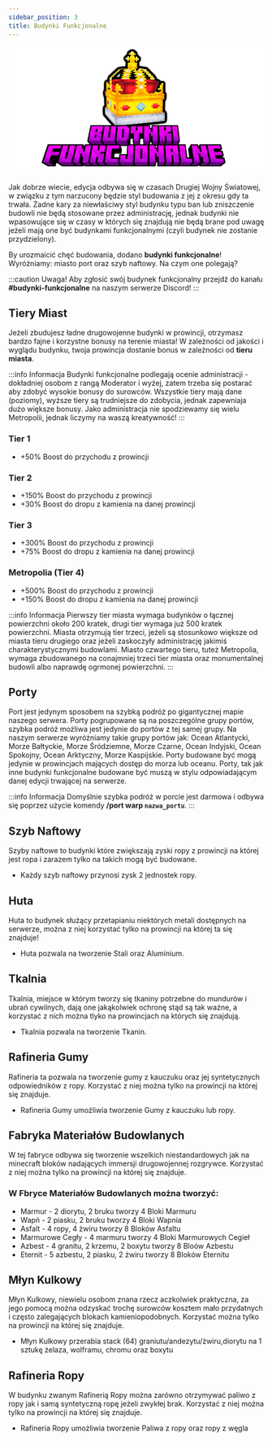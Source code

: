 ```yaml
---
sidebar_position: 3
title: Budynki Funkcjonalne
---
```


![Budynki Funkcjonalne](./img/BudynkiFunkcjonalne.png)

Jak dobrze wiecie, edycja odbywa się w czasach Drugiej Wojny Światowej, w związku z tym narzucony będzie styl budowania z jej z okresu gdy ta trwała. Żadne kary za niewłaściwy styl budynku typu ban lub zniszczenie budowli nie będą stosowane przez administrację, jednak budynki nie wpasowujące się w czasy w których się znajdują nie będą brane pod uwagę jeżeli mają one być budynkami funkcjonalnymi (czyli budynek nie zostanie przydzielony).

By urozmaicić chęć budowania, dodano **budynki funkcjonalne**! Wyróżniamy: miasto port oraz szyb naftowy. Na czym one polegają?

:::caution Uwaga!
Aby zgłosić swój budynek funkcjonalny przejdź do kanału **#budynki-funkcjonalne** na naszym serwerze Discord!
:::

## Tiery Miast
Jeżeli zbudujesz ładne drugowojenne budynki w prowincji, otrzymasz bardzo fajne i korzystne bonusy na terenie miasta! W zależności od jakości i wyglądu budynku, twoja prowincja dostanie bonus w zależności od **tieru miasta**.

:::info Informacja
Budynki funkcjonalne podlegają ocenie administracji - dokładniej osobom z rangą Moderator i wyżej, zatem trzeba się postarać aby zdobyć wysokie bonusy do surowców. Wszystkie tiery mają dane (poziomy), wyższe tiery są trudniejsze do zdobycia, jednak zapewniaja dużo większe bonusy. Jako administracja nie spodziewamy się wielu Metropolii, jednak liczymy na waszą kreatywność!
:::

### Tier 1
- +50% Boost do przychodu z prowincji

### Tier 2
- +150% Boost do przychodu z prowincji
- +30% Boost do dropu z kamienia na danej prowincji

### Tier 3
- +300% Boost do przychodu z prowincji
- +75% Boost do dropu z kamienia na danej prowincji

### Metropolia (Tier 4)
- +500% Boost do przychodu z prowincji
- +150% Boost do dropu z kamienia na danej prowincji

:::info Informacja
Pierwszy tier miasta wymaga budynków o łącznej powierzchni około 200 kratek, drugi tier wymaga już 500 kratek powierzchni. Miasta otrzymują tier trzeci, jeżeli są stosunkowo większe od miasta tieru drugiego oraz jeżeli zaskoczyły administrację jakimiś charakterystycznymi budowlami. Miasto czwartego tieru, tuteż Metropolia, wymaga zbudowanego na conajmniej trzeci tier miasta oraz monumentalnej budowli albo naprawdę ogrmonej powierzchni.
:::

## Porty
Port jest jedynym sposobem na szybką podróż po gigantycznej mapie naszego serwera. Porty pogrupowane są na poszczególne grupy portów, szybka podróż możliwa jest jedynie do portów z tej samej grupy. Na naszym serwerze wyróżniamy takie grupy portów jak: Ocean Atlantycki, Morze Bałtyckie, Morze Śródziemne, Morze Czarne, Ocean Indyjski, Ocean Spokojny, Ocean Arktyczny, Morze Kaspijskie.
Porty budowane być mogą jedynie w prowincjach mających dostęp do morza lub oceanu. 
Porty, tak jak inne budynki funkcjonalne budowane być muszą w stylu odpowiadającym danej edycji trwającej na serwerze.


:::info Informacja
Domyślnie szybka podróż w porcie jest darmowa i odbywa się poprzez użycie komendy **/port warp `nazwa_portu`**.
:::

## Szyb Naftowy
Szyby naftowe to budynki które zwiększają zyski ropy z prowincji na której jest ropa i zarazem tylko na takich mogą być budowane.

- Każdy szyb naftowy przynosi zysk 2 jednostek ropy.

## Huta
Huta to budynek służący przetapianiu niektórych metali dostępnych na serwerze, można z niej korzystać tylko na prowincji na której ta się znajduje!

- Huta pozwala na tworzenie Stali oraz Aluminium.

## Tkalnia
Tkalnia, miejsce w którym tworzy się tkaniny potrzebne do mundurów i ubrań cywilnych, dają one jakąkolwiek ochronę stąd są tak ważne, a korzystać z nich można tlyko na prowincjach na których się znajdują.

- Tkalnia pozwala na tworzenie Tkanin.

## Rafineria Gumy
Rafineria ta pozwala na tworzenie gumy z kauczuku oraz jej syntetycznych odpowiedników z ropy. Korzystać z niej można tylko na prowincji na której się znajduje.

- Rafineria Gumy umożliwia tworzenie Gumy z kauczuku lub ropy.

## Fabryka Materiałów Budowlanych
W tej fabryce odbywa się tworzenie wszelkich niestandardowych jak na minecraft bloków nadających immersji drugowojennej rozgrywce. Korzystać z niej można tylko na prowincji na której się znajduje. 

### W Fbryce Materiałów Budowlanych można tworzyć:

- Marmur - 2 diorytu, 2 bruku tworzy 4 Bloki Marmuru
- Wapń - 2 piasku, 2 bruku tworzy 4 Bloki Wapnia
- Asfalt - 4 ropy, 4 żwiru tworzy 8 Bloków Asfaltu
- Marmurowe Cegły - 4 marmuru tworzy 4 Bloki Marmurowych Cegieł
- Azbest - 4 granitu, 2 krzemu, 2 boxytu tworzy 8 Bloów Azbestu
- Eternit - 5 azbestu, 2 piasku, 2 żwiru tworzy 8 Bloków Eternitu

## Młyn Kulkowy
Młyn Kulkowy, niewielu osobom znana rzecz aczkolwiek praktyczna, za jego pomocą można odzyskać trochę surowców kosztem mało przydatnych i często zalegających blokach kamieniopodobnych. Korzystać można tylko na prowincji na której się znajduje.

- Młyn Kulkowy przerabia stack (64) graniutu/andezytu/żwiru,diorytu na 1 sztukę żelaza, wolframu, chromu oraz boxytu

## Rafineria Ropy
W budynku zwanym Rafinerią Ropy można zarówno otrzymywać paliwo z ropy jak i samą syntetyczną ropę jeżeli zwykłej brak. Korzystać z niej można tylko na prowincji na której się znajduje.

- Rafineria Ropy umożliwia tworzenie Paliwa z ropy oraz ropy z węgla